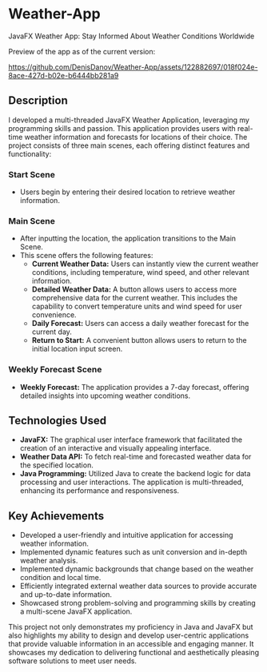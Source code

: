 # Weather-App
JavaFX Weather App: Stay Informed About Weather Conditions Worldwide

Preview of the app as of the current version: 

https://github.com/DenisDanov/Weather-App/assets/122882697/018f024e-8ace-427d-b02e-b6444bb281a9

## Description

I developed a multi-threaded JavaFX Weather Application, leveraging my programming skills and passion. This application provides users with real-time weather information and forecasts for locations of their choice. The project consists of three main scenes, each offering distinct features and functionality:

### Start Scene

- Users begin by entering their desired location to retrieve weather information.

### Main Scene

- After inputting the location, the application transitions to the Main Scene.
- This scene offers the following features:
  - **Current Weather Data:** Users can instantly view the current weather conditions, including temperature, wind speed, and other relevant information.
  - **Detailed Weather Data:** A button allows users to access more comprehensive data for the current weather. This includes the capability to convert temperature units and wind speed for user convenience.
  - **Daily Forecast:** Users can access a daily weather forecast for the current day.
  - **Return to Start:** A convenient button allows users to return to the initial location input screen.
 
### Weekly Forecast Scene
 - **Weekly Forecast:** The application provides a 7-day forecast, offering detailed insights into upcoming weather conditions.
   
## Technologies Used

- **JavaFX:** The graphical user interface framework that facilitated the creation of an interactive and visually appealing interface.
- **Weather Data API:** To fetch real-time and forecasted weather data for the specified location.
- **Java Programming:** Utilized Java to create the backend logic for data processing and user interactions. The application is multi-threaded, enhancing its performance and responsiveness.

## Key Achievements

- Developed a user-friendly and intuitive application for accessing weather information.
- Implemented dynamic features such as unit conversion and in-depth weather analysis.
- Implemented dynamic backgrounds that change based on the weather condition and local time.
- Efficiently integrated external weather data sources to provide accurate and up-to-date information.
- Showcased strong problem-solving and programming skills by creating a multi-scene JavaFX application.

This project not only demonstrates my proficiency in Java and JavaFX but also highlights my ability to design and develop user-centric applications that provide valuable information in an accessible and engaging manner. It showcases my dedication to delivering functional and aesthetically pleasing software solutions to meet user needs.






